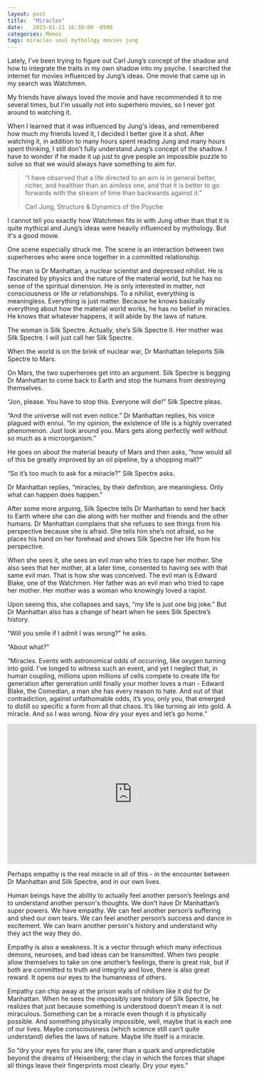 ```yaml
---
layout: post
title:  "Miracles"
date:   2023-01-21 16:30:00 -0500
categories: Memos
tags: miracles soul mythology movies jung
---
```

Lately, I’ve been trying to figure out Carl Jung’s concept of the shadow and how to integrate the traits in my own shadow into my psyche. I searched the internet for movies influenced by Jung’s ideas. One movie that came up in my search was Watchmen.

My friends have always loved the movie and have recommended it to me several times, but I'm usually not into superhero movies, so I never got around to watching it.

When I learned that it was influenced by Jung's ideas, and remembered how much my friends loved it, I decided I better give it a shot. After watching it, in addition to many hours spent reading Jung and many hours spent thinking, I still don’t fully understand Jung’s concept of the shadow. I have to wonder if he made it up just to give people an impossible puzzle to solve so that we would always have something to aim for.

> “I have observed that a life directed to an aim is in general better, richer, and healthier than an aimless one, and that it is better to go forwards with the stream of time than backwards against it.”
> 
> Carl Jung, Structure & Dynamics of the Psyche

I cannot tell you exactly how Watchmen fits in with Jung other than that it is quite mythical and Jung’s ideas were heavily influenced by mythology. But it's a good movie.

One scene especially struck me. The scene is an interaction between two superheroes who were once together in a committed relationship.

The man is Dr Manhattan, a nuclear scientist and depressed nihilist. He is fascinated by physics and the nature of the material world, but he has no sense of the spiritual dimension. He is only interested in matter, not consciousness or life or relationships. To a nihilist, everything is meaningless. Everything is just matter. Because he knows basically everything about how the material world works, he has no belief in miracles. He knows that whatever happens, it will abide by the laws of nature.

The woman is Silk Spectre. Actually, she’s Silk Spectre II. Her mother was Silk Spectre. I will just call her Silk Spectre.

When the world is on the brink of nuclear war, Dr Manhattan teleports Silk Spectre to Mars.

On Mars, the two superheroes get into an argument. Silk Spectre is begging Dr Manhattan to come back to Earth and stop the humans from destroying themselves.

“Jon, please. You have to stop this. Everyone will die!” Silk Spectre pleas.

“And the universe will not even notice.” Dr Manhattan replies, his voice plagued with ennui. “In my opinion, the existence of life is a highly overrated phenomenon. Just look around you. Mars gets along perfectly well without so much as a microorganism.”

He goes on about the material beauty of Mars and then asks, “how would all of this be greatly improved by an oil pipeline, by a shopping mall?”

“So it’s too much to ask for a miracle?” Silk Spectre asks.

Dr Manhattan replies, “miracles, by their definition, are meaningless. Only what can happen does happen.”

After some more arguing, Silk Spectre tells Dr Manhattan to send her back to Earth where she can die along with her mother and friends and the other humans. Dr Manhattan complains that she refuses to see things from his perspective because she is afraid. She tells him she’s not afraid, so he places his hand on her forehead and shows Silk Spectre her life from his perspective.

When she sees it, she sees an evil man who tries to rape her mother. She also sees that her mother, at a later time, consented to having sex with that same evil man. That is how she was conceived. The evil man is Edward Blake, one of the Watchmen. Her father was an evil man who tried to rape her mother. Her mother was a woman who knowingly loved a rapist.

Upon seeing this, she collapses and says, “my life is just one big joke.” But Dr Manhattan also has a change of heart when he sees Silk Spectre’s history.

“Will you smile if I admit I was wrong?” he asks.

“About what?”

“Miracles. Events with astronomical odds of occurring, like oxygen turning into gold. I’ve longed to witness such an event, and yet I neglect that, in human coupling, millions upon millions of cells compete to create life for generation after generation until finally your mother loves a man - Edward Blake, the Comedian, a man she has every reason to hate. And out of that contradiction, against unfathomable odds, it’s you, only you, that emerged to distill so specific a form from all that chaos. It’s like turning air into gold. A miracle. And so I was wrong. Now dry your eyes and let’s go home.”

<iframe width="560" height="315" src="https://www.youtube.com/embed/hnUalIsKgNM" title="YouTube video player" frameborder="0" allow="accelerometer; autoplay; clipboard-write; encrypted-media; gyroscope; picture-in-picture; web-share" allowfullscreen></iframe>

Perhaps empathy is the real miracle in all of this - in the encounter between Dr Manhattan and Silk Spectre, and in our own lives.

Human beings have the ability to actually feel another person’s feelings and to understand another person's thoughts. We don’t have Dr Manhattan’s super powers. We have empathy. We can feel another person’s suffering and shed our own tears. We can feel another person’s success and dance in excitement. We can learn another person's history and understand why they act the way they do.

Empathy is also a weakness. It is a vector through which many infectious demons, neuroses, and bad ideas can be transmitted. When two people allow themselves to take on one another’s feelings, there is great risk, but if both are committed to truth and integrity and love, there is also great reward. It opens our eyes to the humanness of others.

Empathy can chip away at the prison walls of nihilism like it did for Dr Manhattan. When he sees the impossibly rare history of Silk Spectre, he realizes that just because something is understood doesn’t mean it is not miraculous. Something can be a miracle even though it is physically possible. And something physically impossible, well, maybe that is each one of our lives. Maybe consciousness (which science still can’t quite understand) defies the laws of nature. Maybe life itself is a miracle.

So “dry your eyes for you are life, rarer than a quark and unpredictable beyond the dreams of Heisenberg; the clay in which the forces that shape all things leave their fingerprints most clearly. Dry your eyes.”